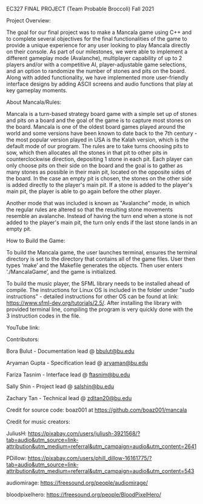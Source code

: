 EC327 FINAL PROJECT (Team Probable Broccoli)
Fall 2021

Project Overview: 

The goal for our final project was to make a Mancala game using C++ and to complete several objectives for the final functionalities of the game to provide a unique experience for any user looking to play Mancala directly on their console. As part of our milestones, we were able to implement a different gameplay mode (Avalanche), multiplayer capability of up to 2 players and/or with a competitive AI, player-adjustable game selections, and an option to randomize the number of stones and pits on the board. Along with added functionality, we have implemented more user-friendly interface designs by adding ASCII screens and audio functions that play at key gameplay moments.  

About Mancala/Rules:

Mancala is a turn-based strategy board game with a simple set up of stones and pits on a board and the goal of the game is to capture most stones on the board. Mancala is one of the oldest board games played around the world and some versions have been known to date back to the 7th century - the most popular version played in USA is the Kalah version, which is the default mode of our program. The rules are to take turns choosing pits to sow, which then allocates all the stones in that pit to other pits in counterclockwise direction, depositing 1 stone in each pit. Each player can only choose pits on their side on the board and the goal is to gather as many stones as possible in their main pit, located on the opposite sides of the board. In the case an empty pit is chosen, the stones on the other side is added directly to the player's main pit. If a stone is added to the player's main pit, the player is able to go again before the other player. 

Another mode that was included is known as "Avalanche" mode, in which the regular rules are altered so that the resulting stone movements resemble an avalanche. Instead of having the turn end when a stone is not added to the player's main pit, the turn only ends if the last stone lands in an empty pit. 

How to Build the Game:

To build the Mancala game, the user launches terminal, ensures the terminal directory is set to the directory that contains all of the game files. User then types ‘make’ and the Makefile generates the objects. Then user enters ‘./MancalaGame’, and the game is initialized.

To build the music player, the SFML library needs to be installed ahead of compile. The instructions for Linux OS is included in the folder under "sudo instructions" - detailed instructions for other OS can be found at link: https://www.sfml-dev.org/tutorials/2.5/. After installing the library with provided terminal line, compiling the program is very quickly done with the 3 instruction codes in the file. 

YouTube link:


Contributors: 

Bora Bulut - Documentation lead @ bbulut@bu.edu

Aryaman Gupta - Specification lead @ aryaman@bu.edu

Fariza Tasnim - Interface lead @ ftasnim@bu.edu

Sally Shin - Project lead @ salshin@bu.edu

Zachary Tan - Technical lead @ zdltan20@bu.edu


Credit for source code: 
boaz001 at https://github.com/boaz001/mancala

Credit for music creators:

JuliusH: https://pixabay.com/users/juliush-3921568/?tab=audio&utm_source=link-attribution&utm_medium=referral&utm_campaign=audio&utm_content=2641

PDillow: https://pixabay.com/users/phill_dillow-16161775/?tab=audio&utm_source=link-attribution&utm_medium=referral&utm_campaign=audio&utm_content=543

audiomirage: https://freesound.org/people/audiomirage/

bloodpixelhero: https://freesound.org/people/BloodPixelHero/

